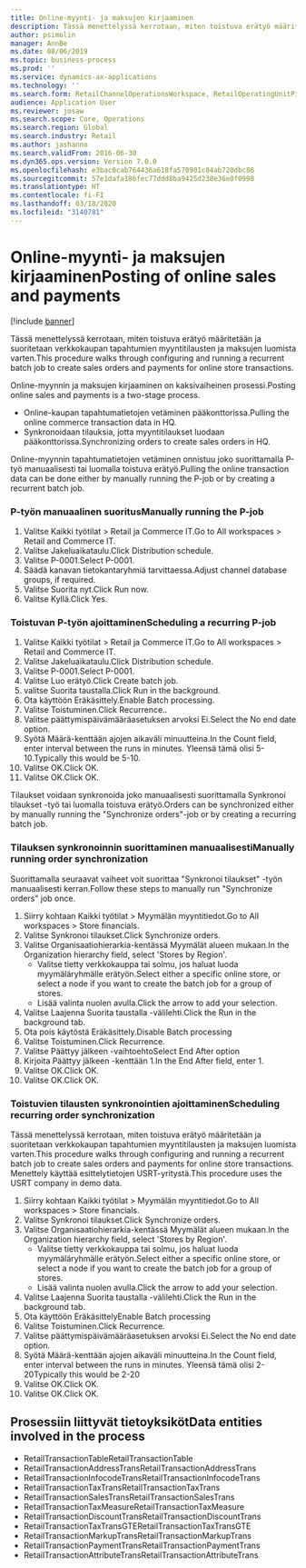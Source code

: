 ```yaml
---
title: Online-myynti- ja maksujen kirjaaminen
description: Tässä menettelyssä kerrotaan, miten toistuva erätyö määritetään ja suoritetaan verkkokaupan tapahtumien myyntitilausten ja maksujen luomista varten.
author: psimolin
manager: AnnBe
ms.date: 08/06/2019
ms.topic: business-process
ms.prod: ''
ms.service: dynamics-ax-applications
ms.technology: ''
ms.search.form: RetailChannelOperationsWorkspace, RetailOperatingUnitPicker, SysRecurrence
audience: Application User
ms.reviewer: josaw
ms.search.scope: Core, Operations
ms.search.region: Global
ms.search.industry: Retail
ms.author: jashanno
ms.search.validFrom: 2016-06-30
ms.dyn365.ops.version: Version 7.0.0
ms.openlocfilehash: e3bac0cab764436a618fa570901c84ab720dbc86
ms.sourcegitcommit: 57e1dafa186fec77ddd8ba9425d238e36e0f0998
ms.translationtype: HT
ms.contentlocale: fi-FI
ms.lasthandoff: 03/18/2020
ms.locfileid: "3140781"
---
```

# <a name="posting-of-online-sales-and-payments"></a><span data-ttu-id="4277c-103">Online-myynti- ja maksujen kirjaaminen</span><span class="sxs-lookup"><span data-stu-id="4277c-103">Posting of online sales and payments</span></span>

[!include [banner](../includes/banner.md)]

<span data-ttu-id="4277c-104">Tässä menettelyssä kerrotaan, miten toistuva erätyö määritetään ja suoritetaan verkkokaupan tapahtumien myyntitilausten ja maksujen luomista varten.</span><span class="sxs-lookup"><span data-stu-id="4277c-104">This procedure walks through configuring and running a recurrent batch job to create sales orders and payments for online store transactions.</span></span>

<span data-ttu-id="4277c-105">Online-myynnin ja maksujen kirjaaminen on kaksivaiheinen prosessi.</span><span class="sxs-lookup"><span data-stu-id="4277c-105">Posting online sales and payments is a two-stage process.</span></span>

- <span data-ttu-id="4277c-106">Online-kaupan tapahtumatietojen vetäminen pääkonttorissa.</span><span class="sxs-lookup"><span data-stu-id="4277c-106">Pulling the online commerce transaction data in HQ.</span></span>
- <span data-ttu-id="4277c-107">Synkronoidaan tilauksia, jotta myyntitilaukset luodaan pääkonttorissa.</span><span class="sxs-lookup"><span data-stu-id="4277c-107">Synchronizing orders to create sales orders in HQ.</span></span>

<span data-ttu-id="4277c-108">Online-myynnin tapahtumatietojen vetäminen onnistuu joko suorittamalla P-työ manuaalisesti tai luomalla toistuva erätyö.</span><span class="sxs-lookup"><span data-stu-id="4277c-108">Pulling the online transaction data can be done either by manually running the P-job or by creating a recurrent batch job.</span></span>

### <a name="manually-running-the-p-job"></a><span data-ttu-id="4277c-109">P-työn manuaalinen suoritus</span><span class="sxs-lookup"><span data-stu-id="4277c-109">Manually running the P-job</span></span>

1. <span data-ttu-id="4277c-110">Valitse Kaikki työtilat > Retail ja Commerce IT.</span><span class="sxs-lookup"><span data-stu-id="4277c-110">Go to All workspaces > Retail and Commerce IT.</span></span>
2. <span data-ttu-id="4277c-111">Valitse Jakeluaikataulu.</span><span class="sxs-lookup"><span data-stu-id="4277c-111">Click Distribution schedule.</span></span>
3. <span data-ttu-id="4277c-112">Valitse P-0001.</span><span class="sxs-lookup"><span data-stu-id="4277c-112">Select P-0001.</span></span>
4. <span data-ttu-id="4277c-113">Säädä kanavan tietokantaryhmiä tarvittaessa.</span><span class="sxs-lookup"><span data-stu-id="4277c-113">Adjust channel database groups, if required.</span></span>
5. <span data-ttu-id="4277c-114">Valitse Suorita nyt.</span><span class="sxs-lookup"><span data-stu-id="4277c-114">Click Run now.</span></span>
6. <span data-ttu-id="4277c-115">Valitse Kyllä.</span><span class="sxs-lookup"><span data-stu-id="4277c-115">Click Yes.</span></span>

### <a name="scheduling-a-recurring-p-job"></a><span data-ttu-id="4277c-116">Toistuvan P-työn ajoittaminen</span><span class="sxs-lookup"><span data-stu-id="4277c-116">Scheduling a recurring P-job</span></span>

1. <span data-ttu-id="4277c-117">Valitse Kaikki työtilat > Retail ja Commerce IT.</span><span class="sxs-lookup"><span data-stu-id="4277c-117">Go to All workspaces > Retail and Commerce IT.</span></span>
2. <span data-ttu-id="4277c-118">Valitse Jakeluaikataulu.</span><span class="sxs-lookup"><span data-stu-id="4277c-118">Click Distribution schedule.</span></span>
3. <span data-ttu-id="4277c-119">Valitse P-0001.</span><span class="sxs-lookup"><span data-stu-id="4277c-119">Select P-0001.</span></span>
4. <span data-ttu-id="4277c-120">Valitse Luo erätyö.</span><span class="sxs-lookup"><span data-stu-id="4277c-120">Click Create batch job.</span></span>
5. <span data-ttu-id="4277c-121">valitse Suorita taustalla.</span><span class="sxs-lookup"><span data-stu-id="4277c-121">Click Run in the background.</span></span>
5. <span data-ttu-id="4277c-122">Ota käyttöön Eräkäsittely.</span><span class="sxs-lookup"><span data-stu-id="4277c-122">Enable Batch processing.</span></span>
6. <span data-ttu-id="4277c-123">Valitse Toistuminen.</span><span class="sxs-lookup"><span data-stu-id="4277c-123">Click Recurrence..</span></span>
7. <span data-ttu-id="4277c-124">Valitse päättymispäivämääräasetuksen arvoksi Ei.</span><span class="sxs-lookup"><span data-stu-id="4277c-124">Select the No end date option.</span></span>
8. <span data-ttu-id="4277c-125">Syötä Määrä-kenttään ajojen aikaväli minuutteina.</span><span class="sxs-lookup"><span data-stu-id="4277c-125">In the Count field, enter interval between the runs in minutes.</span></span> <span data-ttu-id="4277c-126">Yleensä tämä olisi 5-10.</span><span class="sxs-lookup"><span data-stu-id="4277c-126">Typically this would be 5-10.</span></span>
9. <span data-ttu-id="4277c-127">Valitse OK.</span><span class="sxs-lookup"><span data-stu-id="4277c-127">Click OK.</span></span>
10. <span data-ttu-id="4277c-128">Valitse OK.</span><span class="sxs-lookup"><span data-stu-id="4277c-128">Click OK.</span></span>

<span data-ttu-id="4277c-129">Tilaukset voidaan synkronoida joko manuaalisesti suorittamalla Synkronoi tilaukset -työ tai luomalla toistuva erätyö.</span><span class="sxs-lookup"><span data-stu-id="4277c-129">Orders can be synchronized either by manually running the "Synchronize orders"-job or by creating a recurring batch job.</span></span>

### <a name="manually-running-order-synchronization"></a><span data-ttu-id="4277c-130">Tilauksen synkronoinnin suorittaminen manuaalisesti</span><span class="sxs-lookup"><span data-stu-id="4277c-130">Manually running order synchronization</span></span> 

<span data-ttu-id="4277c-131">Suorittamalla seuraavat vaiheet voit suorittaa "Synkronoi tilaukset" -työn manuaalisesti kerran.</span><span class="sxs-lookup"><span data-stu-id="4277c-131">Follow these steps to manually run "Synchronize orders" job once.</span></span>

1. <span data-ttu-id="4277c-132">Siirry kohtaan Kaikki työtilat > Myymälän myyntitiedot.</span><span class="sxs-lookup"><span data-stu-id="4277c-132">Go to All workspaces > Store financials.</span></span>
2. <span data-ttu-id="4277c-133">Valitse Synkronoi tilaukset.</span><span class="sxs-lookup"><span data-stu-id="4277c-133">Click Synchronize orders.</span></span>
3. <span data-ttu-id="4277c-134">Valitse Organisaatiohierarkia-kentässä Myymälät alueen mukaan.</span><span class="sxs-lookup"><span data-stu-id="4277c-134">In the Organization hierarchy field, select 'Stores by Region'.</span></span>
    * <span data-ttu-id="4277c-135">Valitse tietty verkkokauppa tai solmu, jos haluat luoda myymäläryhmälle erätyön.</span><span class="sxs-lookup"><span data-stu-id="4277c-135">Select either a specific online store, or select a node if you want to create the batch job for a group of stores.</span></span>  
    * <span data-ttu-id="4277c-136">Lisää valinta nuolen avulla.</span><span class="sxs-lookup"><span data-stu-id="4277c-136">Click the arrow to add your selection.</span></span>  
4. <span data-ttu-id="4277c-137">Valitse Laajenna Suorita taustalla -välilehti.</span><span class="sxs-lookup"><span data-stu-id="4277c-137">Click the Run in the background tab.</span></span>
5. <span data-ttu-id="4277c-138">Ota pois käytöstä Eräkäsittely.</span><span class="sxs-lookup"><span data-stu-id="4277c-138">Disable Batch processing</span></span>
6. <span data-ttu-id="4277c-139">Valitse Toistuminen.</span><span class="sxs-lookup"><span data-stu-id="4277c-139">Click Recurrence.</span></span>
7. <span data-ttu-id="4277c-140">Valitse Päättyy jälkeen -vaihtoehto</span><span class="sxs-lookup"><span data-stu-id="4277c-140">Select End After option</span></span>
8. <span data-ttu-id="4277c-141">Kirjoita Päättyy jälkeen -kenttään 1.</span><span class="sxs-lookup"><span data-stu-id="4277c-141">In the End After field, enter 1.</span></span>
9. <span data-ttu-id="4277c-142">Valitse OK.</span><span class="sxs-lookup"><span data-stu-id="4277c-142">Click OK.</span></span>
10. <span data-ttu-id="4277c-143">Valitse OK.</span><span class="sxs-lookup"><span data-stu-id="4277c-143">Click OK.</span></span>

### <a name="scheduling-recurring-order-synchronization"></a><span data-ttu-id="4277c-144">Toistuvien tilausten synkronointien ajoittaminen</span><span class="sxs-lookup"><span data-stu-id="4277c-144">Scheduling recurring order synchronization</span></span>

<span data-ttu-id="4277c-145">Tässä menettelyssä kerrotaan, miten toistuva erätyö määritetään ja suoritetaan verkkokaupan tapahtumien myyntitilausten ja maksujen luomista varten.</span><span class="sxs-lookup"><span data-stu-id="4277c-145">This procedure walks through configuring and running a recurrent batch job to create sales orders and payments for online store transactions.</span></span> <span data-ttu-id="4277c-146">Menettely käyttää esittelytietojen USRT-yritystä.</span><span class="sxs-lookup"><span data-stu-id="4277c-146">This procedure uses the USRT company in demo data.</span></span>

1. <span data-ttu-id="4277c-147">Siirry kohtaan Kaikki työtilat > Myymälän myyntitiedot.</span><span class="sxs-lookup"><span data-stu-id="4277c-147">Go to All workspaces > Store financials.</span></span>
2. <span data-ttu-id="4277c-148">Valitse Synkronoi tilaukset.</span><span class="sxs-lookup"><span data-stu-id="4277c-148">Click Synchronize orders.</span></span>
3. <span data-ttu-id="4277c-149">Valitse Organisaatiohierarkia-kentässä Myymälät alueen mukaan.</span><span class="sxs-lookup"><span data-stu-id="4277c-149">In the Organization hierarchy field, select 'Stores by Region'.</span></span>
    * <span data-ttu-id="4277c-150">Valitse tietty verkkokauppa tai solmu, jos haluat luoda myymäläryhmälle erätyön.</span><span class="sxs-lookup"><span data-stu-id="4277c-150">Select either a specific online store, or select a node if you want to create the batch job for a group of stores.</span></span>  
    * <span data-ttu-id="4277c-151">Lisää valinta nuolen avulla.</span><span class="sxs-lookup"><span data-stu-id="4277c-151">Click the arrow to add your selection.</span></span>  
4. <span data-ttu-id="4277c-152">Valitse Laajenna Suorita taustalla -välilehti.</span><span class="sxs-lookup"><span data-stu-id="4277c-152">Click the Run in the background tab.</span></span>
5. <span data-ttu-id="4277c-153">Ota käyttöön Eräkäsittely</span><span class="sxs-lookup"><span data-stu-id="4277c-153">Enable Batch processing</span></span>
6. <span data-ttu-id="4277c-154">Valitse Toistuminen.</span><span class="sxs-lookup"><span data-stu-id="4277c-154">Click Recurrence.</span></span>
7. <span data-ttu-id="4277c-155">Valitse päättymispäivämääräasetuksen arvoksi Ei.</span><span class="sxs-lookup"><span data-stu-id="4277c-155">Select the No end date option.</span></span>
8. <span data-ttu-id="4277c-156">Syötä Määrä-kenttään ajojen aikaväli minuutteina.</span><span class="sxs-lookup"><span data-stu-id="4277c-156">In the Count field, enter interval between the runs in minutes.</span></span> <span data-ttu-id="4277c-157">Yleensä tämä olisi 2-20</span><span class="sxs-lookup"><span data-stu-id="4277c-157">Typically this would be 2-20</span></span>
9. <span data-ttu-id="4277c-158">Valitse OK.</span><span class="sxs-lookup"><span data-stu-id="4277c-158">Click OK.</span></span>
10. <span data-ttu-id="4277c-159">Valitse OK.</span><span class="sxs-lookup"><span data-stu-id="4277c-159">Click OK.</span></span>

## <a name="data-entities-involved-in-the-process"></a><span data-ttu-id="4277c-160">Prosessiin liittyvät tietoyksiköt</span><span class="sxs-lookup"><span data-stu-id="4277c-160">Data entities involved in the process</span></span>

- <span data-ttu-id="4277c-161">RetailTransactionTable</span><span class="sxs-lookup"><span data-stu-id="4277c-161">RetailTransactionTable</span></span>
- <span data-ttu-id="4277c-162">RetailTransactionAddressTrans</span><span class="sxs-lookup"><span data-stu-id="4277c-162">RetailTransactionAddressTrans</span></span>
- <span data-ttu-id="4277c-163">RetailTransactionInfocodeTrans</span><span class="sxs-lookup"><span data-stu-id="4277c-163">RetailTransactionInfocodeTrans</span></span>
- <span data-ttu-id="4277c-164">RetailTransactionTaxTrans</span><span class="sxs-lookup"><span data-stu-id="4277c-164">RetailTransactionTaxTrans</span></span>
- <span data-ttu-id="4277c-165">RetailTransactionSalesTrans</span><span class="sxs-lookup"><span data-stu-id="4277c-165">RetailTransactionSalesTrans</span></span>
- <span data-ttu-id="4277c-166">RetailTransactionTaxMeasure</span><span class="sxs-lookup"><span data-stu-id="4277c-166">RetailTransactionTaxMeasure</span></span>
- <span data-ttu-id="4277c-167">RetailTransactionDiscountTrans</span><span class="sxs-lookup"><span data-stu-id="4277c-167">RetailTransactionDiscountTrans</span></span>
- <span data-ttu-id="4277c-168">RetailTransactionTaxTransGTE</span><span class="sxs-lookup"><span data-stu-id="4277c-168">RetailTransactionTaxTransGTE</span></span>
- <span data-ttu-id="4277c-169">RetailTransactionMarkupTrans</span><span class="sxs-lookup"><span data-stu-id="4277c-169">RetailTransactionMarkupTrans</span></span>
- <span data-ttu-id="4277c-170">RetailTransactionPaymentTrans</span><span class="sxs-lookup"><span data-stu-id="4277c-170">RetailTransactionPaymentTrans</span></span>
- <span data-ttu-id="4277c-171">RetailTransactionAttributeTrans</span><span class="sxs-lookup"><span data-stu-id="4277c-171">RetailTransactionAttributeTrans</span></span>
